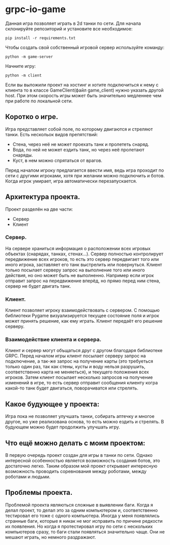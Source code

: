 # grpc-io-game
Данная игра позволяет играть в 2d танки по сети.
Для начала склонируйте репозиторий и установите все необходимое:
```
pip install -r requirements.txt
```

Чтобы создать свой собственный игровой сервер используйте команду:
```
python -m game-server
```
Начните игру:
```
python -m client
```
Если вы выложили проект на хостинг и хотите подключиться к нему с клиента то в классе GameClient(файл game_client) нужно указать другой host. При этом скорость игры может быть значительно медленнее чем при работе по локальной сети.

## Коротко о игре.
  Игра представляет собой поле, по которому двигаются и стреляют танки. Есть нескольок видов препятствий:
  * Стена, через неё не может проехать танк и пролететь снаряд.
  * Вода, по ней не может ездить танк, но через неё пролетают снаряды.
  * Куст, в нем можно спрятаться от врагов.
  
  Перед началом игроку предлагается ввести имя, ведь игра проходит по сети с другими игроками, хотя при желании можно подключить и ботов. Когда игрок умирает, игра автоматически перезапускается.
## Архитектура проекта.
  Проект разделён на две части:
  * Сервер
  * Клиент
### Сервер.
  На сервере храниться информация о расположении всех игровых объектах (снарядах, танках, стенах...). Сервер полностью контролирует передвижение всех игроков, то есть это сервер передвигает того или иного игрока, заставляет его танк выстрелить или повернуться. Клиент только посылает серверу запрос на выполнение того или иного действия, но оно может быть не выполненно. Например если игрок отправит запрос на передвижение вперёд, но прямо перед ним стена, сервер не будет двигать танк. 
### Клиент.
  Клиент позволяет игроку взаимодействовать с сервером. С помощью библиотеки Pygame визуализируется текущее состояние поля и игрок может принять решение, как ему играть. Клиент передаёт его решение серверу.
### Взаимодействие клиента и сервера.
  Клиент и сервер могут объщаться друг с другом благодаря библиотеке GRPC. Перед началом игры клиент посылает серверу запрос на подключение, а так-же запрос на получение карты (это требуеться только один раз, так как стены, кусты и воду нельзя разрушить, соответственно карта не меняеться), и текущего положения всех игроков. Затем клиент посылает несколько запросов на получение изменений в игре, то есть сервер отправит сообщения клиенту когра какой-то танк будет двигаться, поворачиватся или стрелять. 

## Какое будующее у проекта:
  Игра пока не позволяет улучшать танки, собирать аптечку и многое другое, но уже реализована основа, то есть можно ездить и стрелять. В будующем можно будет продолжить улучшать игру.
  
## Что ещё можно делать с моим проектом:
  В первую очередь проект создан для игры в танки по сети.
  Однако интересной особенностью является возможность создания ботов, это достаточно легко. Таким образом мой проект открывает интересную возможность проводить соревнования между роботами, между роботами и людьми.
  
## Проблемы проекта.
Проблемой проекта являються сложные в выявлении баги. Когда я делал проект, то делал это за одним компьютером и, соответственно тестировал его тоже с одного компьютера. Иногда у меня появлялись странные баги, которые я никак не мог исправить по причине редкости их появления. Но когда я протестировал игру по сети с нескольких компьютеров сразу, то баги стали появляться значительно чаще. Они не мешают играть, но немного раздражают.
